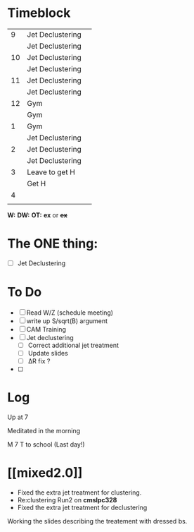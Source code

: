 # Timeblock

|     |                  |     |
| --- | ---------------- | --- |
| 9   | Jet Declustering |     |
|     | Jet Declustering |     |
| 10  | Jet Declustering |     |
|     | Jet Declustering |     |
| 11  | Jet Declustering |     |
|     | Jet Declustering |     |
| 12  | Gym              |     |
|     | Gym              |     |
| 1   | Gym              |     |
|     | Jet Declustering |     |
| 2   | Jet Declustering |     |
|     | Jet Declustering |     |
| 3   | Leave to get H   |     |
|     | Get H            |     |
| 4   |                  |     |
|     |                  |     |

**W:**
**DW:**
**OT:**
**ex** or **~~ex~~**

# The ONE thing: 
- [ ] Jet Declustering


# To Do
- [ ] Read W/Z (schedule meeting)
- [ ] write up S/sqrt(B) argument
- [ ] CAM Training
- [ ] Jet declustering
	- [ ] Correct additional jet treatment
	- [ ] Update slides
	- [ ] ΔR fix ?
- [ ] 


# Log

Up at 7 

Meditated in the morning 

M 7 T to school (Last day!)

# [[mixed2.0]]
- Fixed the extra jet treatment for clustering.
- Re:clustering Run2 on **cmslpc328** 
- Fixed the extra jet treatment for declustering


Working the slides describing the treatement with dressed bs.